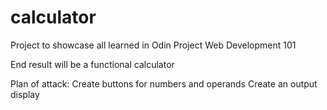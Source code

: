 # calculator
Project to showcase all learned in Odin Project Web Development 101

End result will be a functional calculator 

Plan of attack:
Create buttons for numbers and operands 
Create an output display